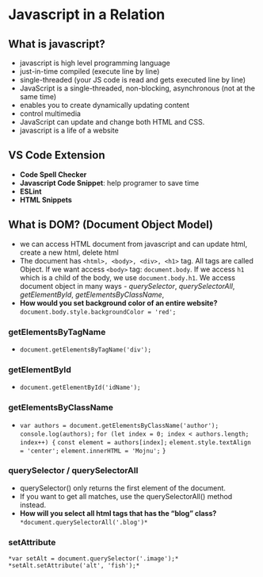# Javascript in a Relation
## What is javascript?
- javascript is high level programming language
- just-in-time compiled (execute line by line)
- single-threaded (your JS code is read and gets executed line by line)
- JavaScript is a single-threaded, non-blocking, asynchronous (not at the same time)
- enables you to create dynamically updating content
- control multimedia
- JavaScript can update and change both HTML and CSS.
- javascript is a life of a website

## VS Code Extension

- **Code Spell Checker**
- **Javascript Code Snippet**: help programer to save time
- **ESLint**
- **HTML Snippets**
##  What is DOM? (Document Object Model)
- we can access HTML document from javascript and can update html, create a new html, delete html
- The document has `<html>, <body>, <div>, <h1>` tag. All tags are called Object. If we want access `<body>` tag: `document.body`. If we access `h1` which is a child of the body, we use `document.body.h1`. We access document object in many ways -
*querySelector*,
*querySelectorAll*,
*getElementById*,
*getElementsByClassName*,
- **How would you set background color of an entire website?** `document.body.style.backgroundColor = 'red';`

### getElementsByTagName
- `document.getElementsByTagName('div');` 
### getElementById
- `document.getElementById('idName');`
### getElementsByClassName
- `var authors = document.getElementsByClassName('author');`
        `console.log(authors);`
        `for (let index = 0; index < authors.length; index++) {`
            `const element = authors[index];`
            `element.style.textAlign = 'center';`
            `element.innerHTML = 'Mojnu';`
        `}`
### querySelector / querySelectorAll
- querySelector() only returns the first element of the document. 
- If you want to get all matches, use the querySelectorAll() method instead.
- **How will you select all html tags that has the “blog” class?** `*document.querySelectorAll('.blog')*`

### setAttribute
`*var setAlt = document.querySelector('.image');*`
        `*setAlt.setAttribute('alt', 'fish');*`